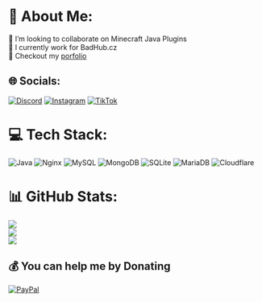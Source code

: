 # 💫 About Me:
👯 I’m looking to collaborate on Minecraft Java Plugins<br>🌱 I currently work for BadHub.cz<br>💬 Checkout my [porfolio](https://waterchick.dev)


## 🌐 Socials:
[![Discord](https://img.shields.io/badge/Discord-%237289DA.svg?logo=discord&logoColor=white)](https://discord.gg/keviqq) [![Instagram](https://img.shields.io/badge/Instagram-%23E4405F.svg?logo=Instagram&logoColor=white)](https://instagram.com/waterchickmc) [![TikTok](https://img.shields.io/badge/TikTok-%23000000.svg?logo=TikTok&logoColor=white)](https://tiktok.com/@waterchickmc) 

# 💻 Tech Stack:
![Java](https://img.shields.io/badge/java-%23ED8B00.svg?style=for-the-badge&logo=openjdk&logoColor=white) ![Nginx](https://img.shields.io/badge/nginx-%23009639.svg?style=for-the-badge&logo=nginx&logoColor=white) ![MySQL](https://img.shields.io/badge/mysql-4479A1.svg?style=for-the-badge&logo=mysql&logoColor=white) ![MongoDB](https://img.shields.io/badge/MongoDB-%234ea94b.svg?style=for-the-badge&logo=mongodb&logoColor=white) ![SQLite](https://img.shields.io/badge/sqlite-%2307405e.svg?style=for-the-badge&logo=sqlite&logoColor=white) ![MariaDB](https://img.shields.io/badge/MariaDB-003545?style=for-the-badge&logo=mariadb&logoColor=white) ![Cloudflare](https://img.shields.io/badge/Cloudflare-F38020?style=for-the-badge&logo=Cloudflare&logoColor=white)
# 📊 GitHub Stats:
![](https://github-readme-stats.vercel.app/api?username=WaterChick&theme=dark&hide_border=false&include_all_commits=false&count_private=true)<br/>
![](https://github-readme-streak-stats.herokuapp.com/?user=WaterChick&theme=dark&hide_border=false)<br/>
![](https://github-readme-stats.vercel.app/api/top-langs/?username=WaterChick&theme=dark&hide_border=false&include_all_commits=false&count_private=true&layout=compact)

  ## 💰 You can help me by Donating
  [![PayPal](https://img.shields.io/badge/PayPal-00457C?style=for-the-badge&logo=paypal&logoColor=white)](https://paypal.me/waterchick) 

  
<!-- Proudly created with GPRM ( https://gprm.itsvg.in ) -->
